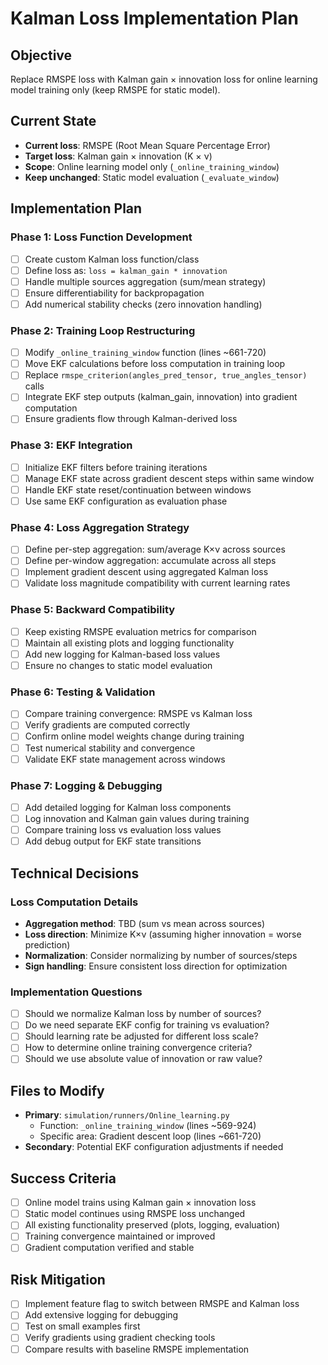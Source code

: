 # Kalman Loss Implementation Plan

## Objective
Replace RMSPE loss with Kalman gain × innovation loss for online learning model training only (keep RMSPE for static model).

## Current State
- **Current loss**: RMSPE (Root Mean Square Percentage Error)
- **Target loss**: Kalman gain × innovation (K × ν)
- **Scope**: Online learning model only (`_online_training_window`)
- **Keep unchanged**: Static model evaluation (`_evaluate_window`)

## Implementation Plan

### Phase 1: Loss Function Development
- [ ] Create custom Kalman loss function/class
- [ ] Define loss as: `loss = kalman_gain * innovation`
- [ ] Handle multiple sources aggregation (sum/mean strategy)
- [ ] Ensure differentiability for backpropagation
- [ ] Add numerical stability checks (zero innovation handling)

### Phase 2: Training Loop Restructuring
- [ ] Modify `_online_training_window` function (lines ~661-720)
- [ ] Move EKF calculations before loss computation in training loop
- [ ] Replace `rmspe_criterion(angles_pred_tensor, true_angles_tensor)` calls
- [ ] Integrate EKF step outputs (kalman_gain, innovation) into gradient computation
- [ ] Ensure gradients flow through Kalman-derived loss

### Phase 3: EKF Integration
- [ ] Initialize EKF filters before training iterations
- [ ] Manage EKF state across gradient descent steps within same window
- [ ] Handle EKF state reset/continuation between windows
- [ ] Use same EKF configuration as evaluation phase

### Phase 4: Loss Aggregation Strategy
- [ ] Define per-step aggregation: sum/average K×ν across sources
- [ ] Define per-window aggregation: accumulate across all steps
- [ ] Implement gradient descent using aggregated Kalman loss
- [ ] Validate loss magnitude compatibility with current learning rates

### Phase 5: Backward Compatibility
- [ ] Keep existing RMSPE evaluation metrics for comparison
- [ ] Maintain all existing plots and logging functionality
- [ ] Add new logging for Kalman-based loss values
- [ ] Ensure no changes to static model evaluation

### Phase 6: Testing & Validation
- [ ] Compare training convergence: RMSPE vs Kalman loss
- [ ] Verify gradients are computed correctly
- [ ] Confirm online model weights change during training
- [ ] Test numerical stability and convergence
- [ ] Validate EKF state management across windows

### Phase 7: Logging & Debugging
- [ ] Add detailed logging for Kalman loss components
- [ ] Log innovation and Kalman gain values during training
- [ ] Compare training loss vs evaluation loss values
- [ ] Add debug output for EKF state transitions

## Technical Decisions

### Loss Computation Details
- **Aggregation method**: TBD (sum vs mean across sources)
- **Loss direction**: Minimize K×ν (assuming higher innovation = worse prediction)
- **Normalization**: Consider normalizing by number of sources/steps
- **Sign handling**: Ensure consistent loss direction for optimization

### Implementation Questions
- [ ] Should we normalize Kalman loss by number of sources?
- [ ] Do we need separate EKF config for training vs evaluation?
- [ ] Should learning rate be adjusted for different loss scale?
- [ ] How to determine online training convergence criteria?
- [ ] Should we use absolute value of innovation or raw value?

## Files to Modify
- **Primary**: `simulation/runners/Online_learning.py`
  - Function: `_online_training_window` (lines ~569-924)
  - Specific area: Gradient descent loop (lines ~661-720)
- **Secondary**: Potential EKF configuration adjustments if needed

## Success Criteria
- [ ] Online model trains using Kalman gain × innovation loss
- [ ] Static model continues using RMSPE loss unchanged
- [ ] All existing functionality preserved (plots, logging, evaluation)
- [ ] Training convergence maintained or improved
- [ ] Gradient computation verified and stable

## Risk Mitigation
- [ ] Implement feature flag to switch between RMSPE and Kalman loss
- [ ] Add extensive logging for debugging
- [ ] Test on small examples first
- [ ] Verify gradients using gradient checking tools
- [ ] Compare results with baseline RMSPE implementation
